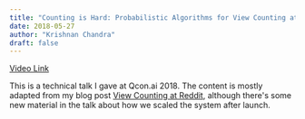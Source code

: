 ```yaml
---
title: "Counting is Hard: Probabilistic Algorithms for View Counting at Reddit"
date: 2018-05-27
author: "Krishnan Chandra"
draft: false
---
```


[Video Link](https://www.infoq.com/presentations/algorithms-counting-reddit)

This is a technical talk I gave at Qcon.ai 2018. The content is mostly adapted from my blog post [View Counting at Reddit](https://redditblog.com/2017/05/24/view-counting-at-reddit/), although there's some new material in the talk about how we scaled the system after launch.
